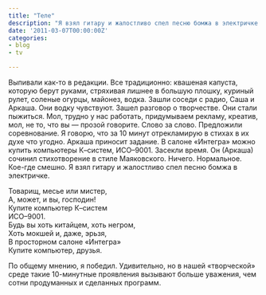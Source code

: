 ```yaml
---
title: "Теле"
description: "Я взял гитару и жалостливо спел песню бомжа в электричке."
date: '2011-03-07T00:00:00Z'
categories:
- blog
- tv

---
```

Выпивали как-то в редакции. Все традиционно: квашеная капуста, которую берут руками, стряхивая лишнее в большую плошку, куриный рулет, соленые огурцы, майонез, водка. Зашли соседи с радио, Саша и Аркаша. Они водку чувствуют. Зашел разговор о творчестве. Они стали пыжиться. Мол, трудно у нас работать, придумываем рекламу, креатив, мол, не то, что вы — прозой говорите. Слово за слово. Предложили соревнование. Я говорю, что за 10 минут отрекламирую в стихах в их духе что угодно. Аркаша приносит задание. В салоне «Интегра» можно купить компьютеры К–систем, ИСО–9001. Засекли время. Он (Аркаша) сочинил стихотворение в стиле Маяковского. Ничего. Нормальное. Кое-где смешно. Я взял гитару и жалостливо спел песню бомжа в электричке.

Товарищ, месье или мистер,<br />
А, может, и вы, господин!<br />
Купите компьютер К–систем<br />
ИСО–9001.<br />
Будь вы хоть китайцем, хоть негром,<br />
Хоть мокшей и, даже, эрьзя,<br />
В просторном салоне «Интегра»<br />
Купите компьютер, друзья.

По общему мнению, я победил. Удивительно, но в нашей «творческой» среде такие 10-минутные проявления вызывают больше уважения, чем сотни продуманных и сделанных программ.
